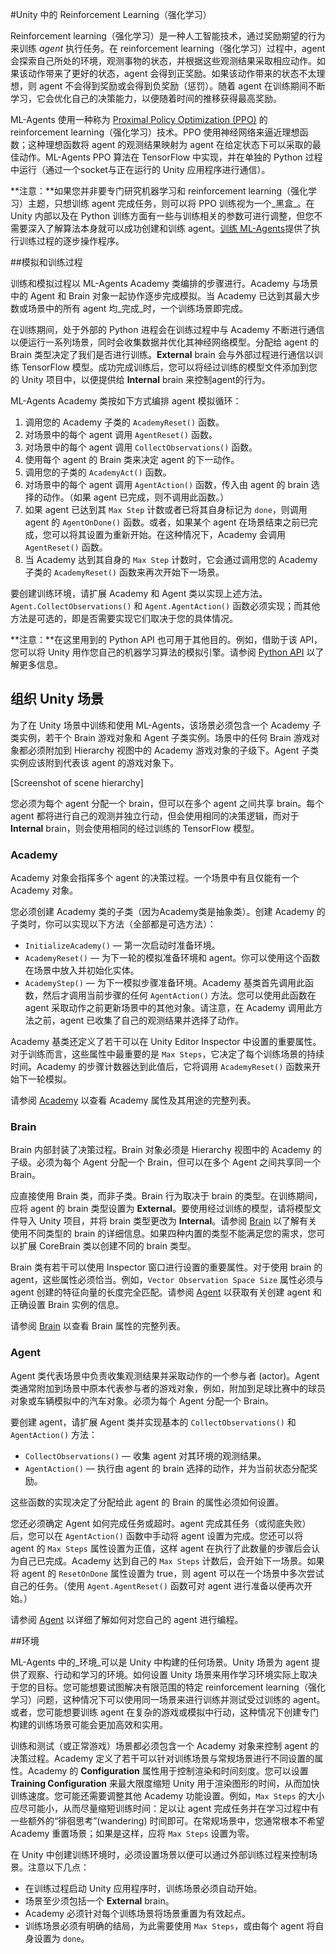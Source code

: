 #Unity 中的 Reinforcement Learning（强化学习）

Reinforcement learning（强化学习）是一种人工智能技术，通过奖励期望的行为来训练 _agent_ 执行任务。在 reinforcement learning（强化学习）过程中，agent 会探索自己所处的环境，观测事物的状态，并根据这些观测结果采取相应动作。如果该动作带来了更好的状态，agent 会得到正奖励。如果该动作带来的状态不太理想，则 agent 不会得到奖励或会得到负奖励（惩罚）。随着 agent 在训练期间不断学习，它会优化自己的决策能力，以便随着时间的推移获得最高奖励。

ML-Agents 使用一种称为 [Proximal Policy Optimization (PPO)](https://blog.openai.com/openai-baselines-ppo/) 的 reinforcement learning（强化学习）技术。PPO 使用神经网络来逼近理想函数；这种理想函数将 agent 的观测结果映射为 agent 在给定状态下可以采取的最佳动作。ML-Agents PPO 算法在 TensorFlow 中实现，并在单独的 Python 过程中运行（通过一个socket与正在运行的 Unity 应用程序进行通信）。

**注意：**如果您并非要专门研究机器学习和 reinforcement learning（强化学习）主题，只想训练 agent 完成任务，则可以将 PPO 训练视为一个_黑盒_。在 Unity 内部以及在 Python 训练方面有一些与训练相关的参数可进行调整，但您不需要深入了解算法本身就可以成功创建和训练 agent。[训练 ML-Agents](Training-ML-Agents.md)提供了执行训练过程的逐步操作程序。

##模拟和训练过程

训练和模拟过程以 ML-Agents Academy 类编排的步骤进行。Academy 与场景中的 Agent 和 Brain 对象一起协作逐步完成模拟。当 Academy 已达到其最大步数或场景中的所有 agent 均_完成_时，一个训练场景即完成。

在训练期间，处于外部的 Python 进程会在训练过程中与 Academy 不断进行通信以便运行一系列场景，同时会收集数据并优化其神经网络模型。分配给 agent 的 Brain 类型决定了我们是否进行训练。**External** brain 会与外部过程进行通信以训练 TensorFlow 模型。成功完成训练后，您可以将经过训练的模型文件添加到您的 Unity 项目中，以便提供给 **Internal** brain 来控制agent的行为。

ML-Agents Academy 类按如下方式编排 agent 模拟循环：

1. 调用您的 Academy 子类的 `AcademyReset()` 函数。
2. 对场景中的每个 agent 调用 `AgentReset()` 函数。
3. 对场景中的每个 agent 调用 `CollectObservations()` 函数。
4. 使用每个 agent 的 Brain 类来决定 agent 的下一动作。
5. 调用您的子类的 `AcademyAct()` 函数。
6. 对场景中的每个 agent 调用 `AgentAction()` 函数，传入由 agent 的 brain 选择的动作。（如果 agent 已完成，则不调用此函数。）
7. 如果 agent 已达到其 `Max Step` 计数或者已将其自身标记为 `done`，则调用 agent 的 `AgentOnDone()` 函数。或者，如果某个 agent 在场景结束之前已完成，您可以将其设置为重新开始。在这种情况下，Academy 会调用 `AgentReset()` 函数。
8. 当 Academy 达到其自身的 `Max Step` 计数时，它会通过调用您的 Academy 子类的 `AcademyReset()` 函数来再次开始下一场景。

要创建训练环境，请扩展 Academy 和 Agent 类以实现上述方法。`Agent.CollectObservations()` 和 `Agent.AgentAction()` 函数必须实现；而其他方法是可选的，即是否需要实现它们取决于您的具体情况。
  
**注意：**在这里用到的 Python API 也可用于其他目的。例如，借助于该 API，您可以将 Unity 用作您自己的机器学习算法的模拟引擎。请参阅 [Python API](Python-API.md) 以了解更多信息。

## 组织 Unity 场景

为了在 Unity 场景中训练和使用 ML-Agents，该场景必须包含一个 Academy 子类实例，若干个 Brain 游戏对象和 Agent 子类实例。场景中的任何 Brain 游戏对象都必须附加到 Hierarchy 视图中的 Academy 游戏对象的子级下。Agent 子类实例应该附到代表该 agent 的游戏对象下。

[Screenshot of scene hierarchy]

您必须为每个 agent 分配一个 brain，但可以在多个 agent 之间共享 brain。每个 agent 都将进行自己的观测并独立行动，但会使用相同的决策逻辑，而对于 **Internal** brain，则会使用相同的经过训练的 TensorFlow 模型。

### Academy

Academy 对象会指挥多个 agent 的决策过程。一个场景中有且仅能有一个Academy 对象。

您必须创建 Academy 类的子类（因为Academy类是抽象类）。创建 Academy 的子类时，你可以实现以下方法（全部都是可选方法）：

* `InitializeAcademy()` — 第一次启动时准备环境。
* `AcademyReset()` — 为下一轮的模拟准备环境和 agent。你可以使用这个函数在场景中放入并初始化实体。
* `AcademyStep()` — 为下一模拟步骤准备环境。Academy 基类首先调用此函数，然后才调用当前步骤的任何 `AgentAction()` 方法。您可以使用此函数在 agent 采取动作之前更新场景中的其他对象。请注意，在 Academy 调用此方法之前，agent 已收集了自己的观测结果并选择了动作。

Academy 基类还定义了若干可以在 Unity Editor Inspector 中设置的重要属性。对于训练而言，这些属性中最重要的是 `Max Steps`，它决定了每个训练场景的持续时间。Academy 的步骤计数器达到此值后，它将调用 `AcademyReset()` 函数来开始下一轮模拟。
  
  请参阅 [Academy](Learning-Environment-Design-Academy.md) 以查看 Academy 属性及其用途的完整列表。

### Brain
 
Brain 内部封装了决策过程。Brain 对象必须是 Hierarchy 视图中的 Academy 的子级。必须为每个 Agent 分配一个 Brain，但可以在多个 Agent 之间共享同一个 Brain。

应直接使用 Brain 类，而非子类。Brain 行为取决于 brain 的类型。在训练期间，应将 agent 的 brain 类型设置为 **External**。要使用经过训练的模型，请将模型文件导入 Unity 项目，并将 brain 类型更改为 **Internal**。请参阅 [Brain](Learning-Environment-Design-Brains.md) 以了解有关使用不同类型的 brain 的详细信息。如果四种内置的类型不能满足您的需求，您可以扩展 CoreBrain 类以创建不同的 brain 类型。

Brain 类有若干可以使用 Inspector 窗口进行设置的重要属性。对于使用 brain 的 agent，这些属性必须恰当。例如，`Vector Observation Space Size` 属性必须与 agent 创建的特征向量的长度完全匹配。请参阅 [Agent](Learning-Environment-Design-Agents.md) 以获取有关创建 agent 和正确设置 Brain 实例的信息。

请参阅 [Brain](Learning-Environment-Design-Brains.md) 以查看 Brain 属性的完整列表。

### Agent

Agent 类代表场景中负责收集观测结果并采取动作的一个参与者 (actor)。Agent 类通常附加到场景中原本代表参与者的游戏对象，例如，附加到足球比赛中的球员对象或车辆模拟中的汽车对象。必须为每个 Agent 分配一个 Brain。

要创建 agent，请扩展 Agent 类并实现基本的 `CollectObservations()` 和 `AgentAction()` 方法：

* `CollectObservations()` — 收集 agent 对其环境的观测结果。
* `AgentAction()` — 执行由 agent 的 brain 选择的动作，并为当前状态分配奖励。

这些函数的实现决定了分配给此 agent 的 Brain 的属性必须如何设置。
 
您还必须确定 Agent 如何完成任务或超时。agent 完成其任务（或彻底失败）后，您可以在 `AgentAction()` 函数中手动将 agent 设置为完成。您还可以将 agent 的 `Max Steps` 属性设置为正值，这样 agent 在执行了此数量的步骤后会认为自己已完成。Academy 达到自己的 `Max Steps` 计数后，会开始下一场景。如果将 agent 的 `ResetOnDone` 属性设置为 true，则 agent 可以在一个场景中多次尝试自己的任务。（使用 `Agent.AgentReset()` 函数可对 agent 进行准备以便再次开始。）

请参阅 [Agent](Learning-Environment-Design-Agents.md) 以详细了解如何对您自己的 agent 进行编程。

##环境

ML-Agents 中的_环境_可以是 Unity 中构建的任何场景。Unity 场景为 agent 提供了观察、行动和学习的环境。如何设置 Unity 场景来用作学习环境实际上取决于您的目标。您可能想要试图解决有限范围的特定 reinforcement learning（强化学习）问题，这种情况下可以使用同一场景来进行训练并测试受过训练的 agent。或者，您可能想要训练 agent 在复杂的游戏或模拟中行动，这种情况下创建专门构建的训练场景可能会更加高效和实用。

训练和测试（或正常游戏）场景都必须包含一个 Academy 对象来控制 agent 的决策过程。Academy 定义了若干可以针对训练场景与常规场景进行不同设置的属性。Academy 的 **Configuration** 属性用于控制渲染和时间刻度。您可以设置 **Training Configuration** 来最大限度缩短 Unity 用于渲染图形的时间，从而加快训练速度。您可能还需要调整其他 Academy 功能设置。例如，`Max Steps` 的大小应尽可能小，从而尽量缩短训练时间：足以让 agent 完成任务并在学习过程中有一些额外的“徘徊思考”(wandering) 时间即可。在常规场景中，您通常根本不希望 Academy 重置场景；如果是这样，应将 `Max Steps` 设置为零。

在 Unity 中创建训练环境时，必须设置场景以便可以通过外部训练过程来控制场景。注意以下几点：

* 在训练过程启动 Unity 应用程序时，训练场景必须自动开始。
* 场景至少须包括一个 **External** brain。
* Academy 必须针对每个训练场景将场景重置为有效起点。
* 训练场景必须有明确的结局，为此需要使用 `Max Steps`，或由每个 agent 将自身设置为 `done`。

